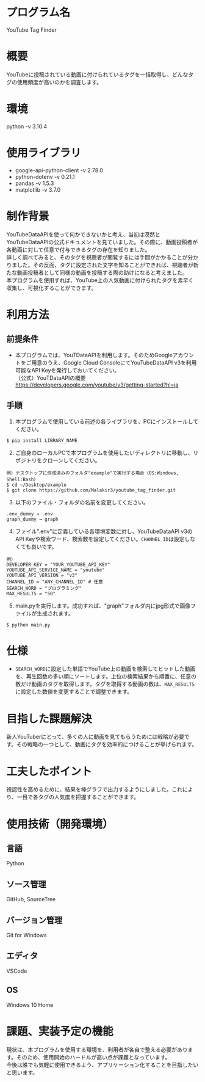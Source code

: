 # プログラム名
YouTube Tag Finder

# 概要
YouTubeに投稿されている動画に付けられているタグを一括取得し、どんなタグの使用頻度が高いのかを調査します。

# 環境
python -v 3.10.4

# 使用ライブラリ
- google-api-python-client -v 2.78.0
- python-dotenv -v 0.21.1
- pandas -v 1.5.3
- matplotlib -v 3.7.0

# 制作背景
YouTubeDataAPIを使って何かできないかと考え、当初は漠然とYouTubeDataAPIの公式ドキュメントを見ていました。その際に、動画投稿者が各動画に対して任意で付与できるタグの存在を知りました。<br>
詳しく調べてみると、そのタグを視聴者が閲覧するには手間がかかることが分かりました。その反面、タグに設定された文字を知ることができれば、視聴者が新たな動画投稿者として同様の動画を投稿する際の助けになると考えました。<br>
本プログラムを使用すれば、YouTube上の人気動画に付けられたタグを素早く収集し、可視化することができます。

# 利用方法
## 前提条件
- 本プログラムでは、YouTDataAPIを利用します。そのためGoogleアカウントをご用意のうえ、Google Cloud ConsoleにてYouTubeDataAPI v3を利用可能なAPI Keyを発行しておいてください。<br>
（公式）YouTDataAPIの概要<br>
https://developers.google.com/youtube/v3/getting-started?hl=ja

## 手順
1. 本プログラムで使用している前述の各ライブラリを、PCにインストールしてください。<br>
```
$ pip install LIBRARY_NAME
```

2. ご自身のローカルPCで本プログラムを使用したいディレクトリに移動し、リポジトリをクローンしてください。<br>
```
例）デスクトップに作成済みのフォルダ"example"で実行する場合（OS:Windows, Shell:Bash）
$ cd ~/Desktop/example
$ git clone https://github.com/Malakir3/youtube_tag_finder.git
```
3. 以下のファイル・フォルダの名前を変更してください。
```
.env_dummy → .env
graph_dummy → graph
```
4. ファイル".env"に定義している各環境変数に対し、YouTubeDataAPI v3のAPI Keyや検索ワード、検索数を設定してください。`CHANNEL_ID`は設定しなくても良いです。<br>
```txt:.env
例）
DEVELOPER_KEY = "YOUR_YOUTUBE_API_KEY"
YOUTUBE_API_SERVICE_NAME = "youtube"
YOUTUBE_API_VERSION = "v3"
CHANNEL_ID = "ANY_CHANNEL_ID" # 任意
SEARCH_WORD = "プログラミング" 
MAX_RESULTS = "50"
```

5. main.pyを実行します。成功すれば、"graph"フォルダ内にjpg形式で画像ファイルが生成されます。<br>
```
$ python main.py
```
# 仕様
- `SEARCH_WORD`に設定した単語でYouTube上の動画を検索してヒットした動画を、再生回数の多い順にソートします。上位の検索結果から順番に、任意の数だけ動画のタグを取得します。タグを取得する動画の数は、`MAX_RESULTS`に設定した数値を変更することで調整できます。
# 目指した課題解決
新人YouTuberにとって、多くの人に動画を見てもらうためには戦略が必要です。その戦略の一つとして、動画にタグを効率的につけることが挙げられます。

# 工夫したポイント
視認性を高めるために、結果を棒グラフで出力するようにしました。これにより、一目で各タグの人気度を把握することができます。

# 使用技術（開発環境）
## 言語
Python

## ソース管理
GitHub, SourceTree

## バージョン管理
Git for Windows

## エディタ
VSCode

## OS
Windows 10 Home

# 課題、実装予定の機能
現状は、本プログラムを使用する環境を、利用者が各自で整える必要があります。そのため、使用開始のハードルが高い点が課題となっています。<br>
今後は誰でも気軽に使用できるよう、アプリケーション化することを目指したいと思います。